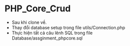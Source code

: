 # PHP_Core_Crud
- Sau khi clone về.
- Thay đổi database setup trong file utils/Connection.php
- Thực hiện tất cả câu lênh SQL trong file Database/assginment_phpcore.sql
